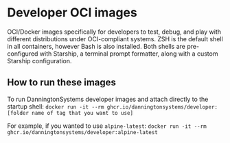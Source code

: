 # Developer OCI images

OCI/Docker images specifically for developers to test, debug, and play with different distributions under OCI-compliant systems. ZSH is the default shell in all containers, however Bash is also installed. Both shells are pre-configured with Starship, a terminal prompt formatter, along with a custom Starship configuration.

## How to run these images

To run DanningtonSystems developer images and attach directly to the startup shell:
`docker run -it --rm ghcr.io/danningtonsystems/developer:[folder name of tag that you want to use]`

For example, if you wanted to use `alpine-latest`:
`docker run -it --rm ghcr.io/danningtonsystems/developer:alpine-latest`